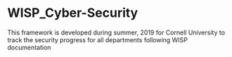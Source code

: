 # WISP_Cyber-Security
This framework is developed during summer, 2019 for Cornell University to track the security progress for all departments following WISP documentation
